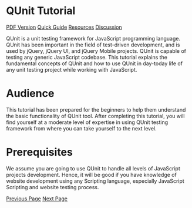 # QUnit Tutorial
[PDF Version](../qunit/qunit_pdf_version.md)
[Quick Guide](../qunit/qunit_quick_guide.md)
[Resources](../qunit/qunit_useful_resources.md)
[Discussion](../qunit/qunit_discussion.md)

QUnit is a unit testing framework for JavaScript programming language. QUnit has been important in the field of test-driven development, and is used by jQuery, jQuery UI, and jQuery Mobile projects. QUnit is capable of testing any generic JavaScript codebase. This tutorial explains the fundamental concepts of QUnit and how to use QUnit in day-today life of any unit testing project while working with JavaScript.

# Audience
This tutorial has been prepared for the beginners to help them understand the basic functionality of QUnit tool. After completing this tutorial, you will find yourself at a moderate level of expertise in using QUnit testing framework from where you can take yourself to the next level.

# Prerequisites
We assume you are going to use QUnit to handle all levels of JavaScript projects development. Hence, it will be good if you have knowledge of website development using any Scripting language, especially JavaScript Scripting and website testing process.


[Previous Page](../qunit/index.md) [Next Page](../qunit/qunit_overview.md) 
